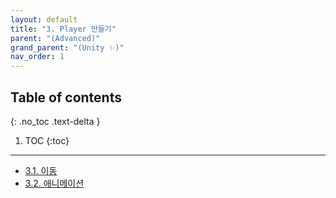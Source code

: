 ```yaml
---
layout: default
title: "3. Player 만들기"
parent: "(Advanced)"
grand_parent: "(Unity ✨)"
nav_order: 1
---
```


## Table of contents
{: .no_toc .text-delta }

1. TOC
{:toc}

---

* [3.1. 이동](https://taehyungs-programming-blog.github.io/blog/docs/(unity)/(unity-adv)/03-01-unity-adv/)
* [3.2. 애니메이션](https://taehyungs-programming-blog.github.io/blog/docs/(unity)/(unity-adv)/03-02-unity-adv/)